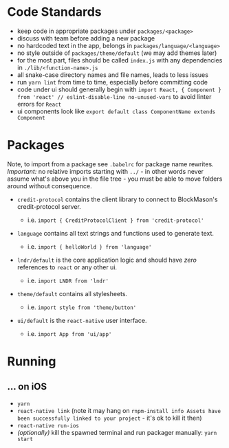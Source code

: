 # Code Standards

- keep code in appropriate packages under `packages/<package>`
- discuss with team before adding a new package
- no hardcoded text in the app, belongs in `packages/language/<language>`
- no style outside of `packages/theme/default` (we may add themes later)
- for the most part, files should be called `index.js` with any dependencies in `./lib/<function-name>.js`
- all snake-case directory names and file names, leads to less issues
- run `yarn lint` from time to time, especially before committing code
- code under ui should generally begin with `import React, { Component } from 'react' // eslint-disable-line no-unused-vars` to avoid linter errors for `React`
- ui components look like `export default class ComponentName extends Component`

# Packages

Note, to import from a package see `.babelrc` for package name rewrites. *Important:* no relative imports starting with `../` - in other words never assume what's above you in the file tree - you must be able to move folders around without consequence.

- `credit-protocol` contains the client library to connect to BlockMason's credit-protocol server.

  - i.e. `import { CreditProtocolClient } from 'credit-protocol'`

- `language` contains all text strings and functions used to generate text.

  - i.e. `import { helloWorld } from 'language'`

- `lndr/default` is the core application logic and should have *zero* references to `react` or any other ui.

  - i.e. `import LNDR from 'lndr'`

- `theme/default` contains all stylesheets.

  - i.e. `import style from 'theme/button'`

- `ui/default` is the `react-native` user interface.

  - i.e. `import App from 'ui/app'`

# Running

## ... on iOS

- `yarn`
- `react-native link` (note it may hang on `rnpm-install info Assets have been successfully linked to your project` - it's ok to kill it then)
- `react-native run-ios`
- _(optionally)_ kill the spawned terminal and run packager manually: `yarn start`
